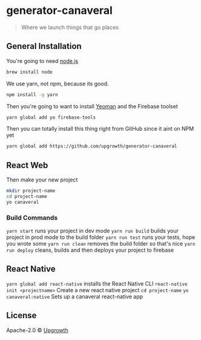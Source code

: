 # generator-canaveral
> Where we launch things that go places



## General Installation

You're going to need [node.js](https://nodejs.org/)
```bash
brew install node
```

We use yarn, not npm, because its good.
```bash
npm install -g yarn
```

Then you're going to want to install [Yeoman](http://yeoman.io) and the Firebase toolset
```bash
yarn global add yo firebase-tools
```

Then you can totally install this thing right from GitHub since it aint on NPM yet

```bash
yarn global add https://github.com/upgrowth/generator-canaveral
```

## React Web

Then make your new project
```bash
mkdir project-name
cd project-name
yo canaveral
```

### Build Commands

`yarn start` runs your project in dev mode
`yarn run build` builds your project in prod mode to the build folder
`yarn run test` runs your tests, hope you wrote some
`yarn run clean` removes the build folder so that's nice
`yarn run deploy` cleans, builds and then deploys your project to firebase 


## React Native

`yarn global add react-native` installs the React Native CLI
`react-native init <projectname>` Create a new react native project
`cd project-name` 
`yo canaveral:native` Sets up a canaveral react-native app


## License

Apache-2.0 © [Upgrowth](http://www.upgrowth.com.au)